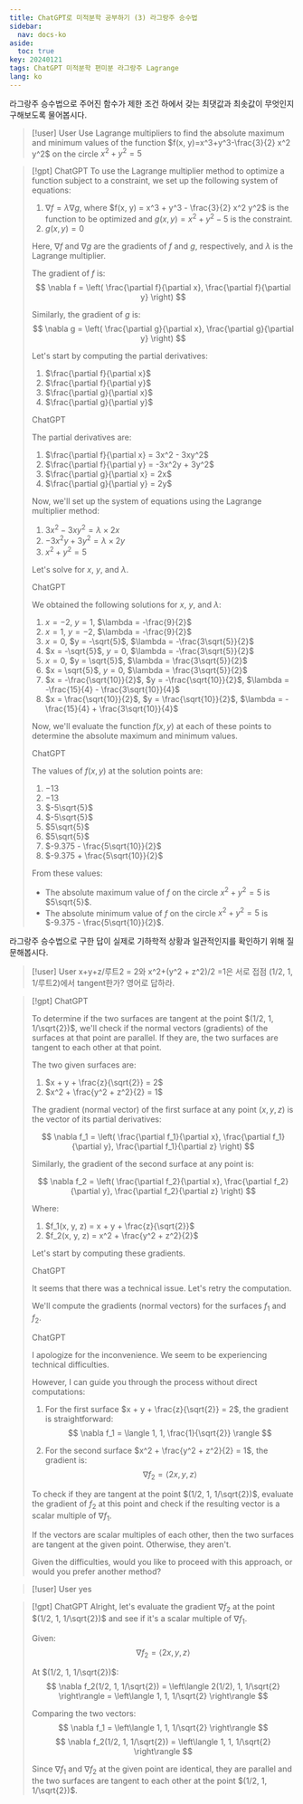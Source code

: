 ```yaml
---
title: ChatGPT로 미적분학 공부하기 (3) 라그랑주 승수법
sidebar:
  nav: docs-ko
aside:
  toc: true
key: 20240121
tags: ChatGPT 미적분학 편미분 라그랑주 Lagrange
lang: ko
--- 
```


라그랑주 승수법으로 주어진 함수가 제한 조건 하에서 갖는 최댓값과 최솟값이 무엇인지 구해보도록 물어봅시다.

>[!user] User
> Use Lagrange multipliers to find the absolute maximum and minimum values of the function $f(x, y)=x^3+y^3-\frac{3}{2} x^2 y^2$ on the circle $x^2+y^2=5$

>[!gpt] ChatGPT
> To use the Lagrange multiplier method to optimize a function subject to a constraint, we set up the following system of equations:
> 
> 1. $\nabla f = \lambda \nabla g$, where $f(x, y) = x^3 + y^3 - \frac{3}{2} x^2 y^2$ is the function to be optimized and $g(x, y) = x^2 + y^2 - 5$ is the constraint.
> 2. $g(x, y) = 0$
> 
> Here, $\nabla f$ and $\nabla g$ are the gradients of $f$ and $g$, respectively, and $\lambda$ is the Lagrange multiplier.
> 
> The gradient of $f$ is:
> $$
> \nabla f = \left( \frac{\partial f}{\partial x}, \frac{\partial f}{\partial y} \right)
> $$
> 
> Similarly, the gradient of $g$ is:
> $$
> \nabla g = \left( \frac{\partial g}{\partial x}, \frac{\partial g}{\partial y} \right)
> $$
> 
> Let's start by computing the partial derivatives:
> 
> 1. $\frac{\partial f}{\partial x}$
> 2. $\frac{\partial f}{\partial y}$
> 3. $\frac{\partial g}{\partial x}$
> 4. $\frac{\partial g}{\partial y}$
> 
> ChatGPT
> 
> The partial derivatives are:
> 
> 1. $\frac{\partial f}{\partial x} = 3x^2 - 3xy^2$
> 2. $\frac{\partial f}{\partial y} = -3x^2y + 3y^2$
> 3. $\frac{\partial g}{\partial x} = 2x$
> 4. $\frac{\partial g}{\partial y} = 2y$
> 
> Now, we'll set up the system of equations using the Lagrange multiplier method:
> 
> 1. $3x^2 - 3xy^2 = \lambda \times 2x$
> 2. $-3x^2y + 3y^2 = \lambda \times 2y$
> 3. $x^2 + y^2 = 5$
> 
> Let's solve for $x$, $y$, and $\lambda$.
> 
> ChatGPT
> 
> We obtained the following solutions for $x$, $y$, and $\lambda$:
> 
> 1. $x = -2$, $y = 1$, $\lambda = -\frac{9}{2}$
> 2. $x = 1$, $y = -2$, $\lambda = -\frac{9}{2}$
> 3. $x = 0$, $y = -\sqrt{5}$, $\lambda = -\frac{3\sqrt{5}}{2}$
> 4. $x = -\sqrt{5}$, $y = 0$, $\lambda = -\frac{3\sqrt{5}}{2}$
> 5. $x = 0$, $y = \sqrt{5}$, $\lambda = \frac{3\sqrt{5}}{2}$
> 6. $x = \sqrt{5}$, $y = 0$, $\lambda = \frac{3\sqrt{5}}{2}$
> 7. $x = -\frac{\sqrt{10}}{2}$, $y = -\frac{\sqrt{10}}{2}$, $\lambda = -\frac{15}{4} - \frac{3\sqrt{10}}{4}$
> 8. $x = \frac{\sqrt{10}}{2}$, $y = \frac{\sqrt{10}}{2}$, $\lambda = -\frac{15}{4} + \frac{3\sqrt{10}}{4}$
> 
> Now, we'll evaluate the function $f(x, y)$ at each of these points to determine the absolute maximum and minimum values.
> 
> ChatGPT
> 
> The values of $f(x, y)$ at the solution points are:
> 
> 1. $-13$
> 2. $-13$
> 3. $-5\sqrt{5}$
> 4. $-5\sqrt{5}$
> 5. $5\sqrt{5}$
> 6. $5\sqrt{5}$
> 7. $-9.375 - \frac{5\sqrt{10}}{2}$
> 8. $-9.375 + \frac{5\sqrt{10}}{2}$
> 
> From these values:
> - The absolute maximum value of $f$ on the circle $x^2 + y^2 = 5$ is $5\sqrt{5}$.
> - The absolute minimum value of $f$ on the circle $x^2 + y^2 = 5$ is $-9.375 - \frac{5\sqrt{10}}{2}$.

라그랑주 승수법으로 구한 답이 실제로 기하학적 상황과 일관적인지를 확인하기 위해 질문해봅시다.

>[!user] User
> x+y+z/루트2 = 2와 x^2+(y^2 + z^2)/2 =1은 서로 접점 (1/2, 1, 1/루트2)에서 tangent한가? 영어로 답하라.

>[!gpt] ChatGPT
>
> To determine if the two surfaces are tangent at the point $(1/2, 1, 1/\sqrt{2})$, we'll check if the normal vectors (gradients) of the surfaces at that point are parallel. If they are, the two surfaces are tangent to each other at that point.
> 
> The two given surfaces are:
> 1. $x + y + \frac{z}{\sqrt{2}} = 2$
> 2. $x^2 + \frac{y^2 + z^2}{2} = 1$
> 
> The gradient (normal vector) of the first surface at any point $(x, y, z)$ is the vector of its partial derivatives:
> 
> $$
> \nabla f_1 = \left( \frac{\partial f_1}{\partial x}, \frac{\partial f_1}{\partial y}, \frac{\partial f_1}{\partial z} \right)
> $$
> 
> Similarly, the gradient of the second surface at any point is:
> 
> $$
> \nabla f_2 = \left( \frac{\partial f_2}{\partial x}, \frac{\partial f_2}{\partial y}, \frac{\partial f_2}{\partial z} \right)
> $$
> 
> Where:
> 1. $f_1(x, y, z) = x + y + \frac{z}{\sqrt{2}}$
> 2. $f_2(x, y, z) = x^2 + \frac{y^2 + z^2}{2}$
> 
> Let's start by computing these gradients.
> 
> ChatGPT
> 
> It seems that there was a technical issue. Let's retry the computation.
> 
> We'll compute the gradients (normal vectors) for the surfaces $f_1$ and $f_2$.
> 
> ChatGPT
> 
> I apologize for the inconvenience. We seem to be experiencing technical difficulties. 
> 
> However, I can guide you through the process without direct computations:
> 
> 1. For the first surface $x + y + \frac{z}{\sqrt{2}} = 2$, the gradient is straightforward:
> $$
> \nabla f_1 = \langle 1, 1, \frac{1}{\sqrt{2}} \rangle
> $$
> 
> 2. For the second surface $x^2 + \frac{y^2 + z^2}{2} = 1$, the gradient is:
> $$
> \nabla f_2 = \left\langle 2x, y, z \right\rangle
> $$
> 
> To check if they are tangent at the point $(1/2, 1, 1/\sqrt{2})$, evaluate the gradient of $f_2$ at this point and check if the resulting vector is a scalar multiple of $\nabla f_1$.
> 
> If the vectors are scalar multiples of each other, then the two surfaces are tangent at the given point. Otherwise, they aren't. 
> 
> Given the difficulties, would you like to proceed with this approach, or would you prefer another method?
> 

>[!user] User
> yes

>[!gpt] ChatGPT
> Alright, let's evaluate the gradient $\nabla f_2$ at the point $(1/2, 1, 1/\sqrt{2})$ and see if it's a scalar multiple of $\nabla f_1$.
> 
> Given:
> $$ \nabla f_2 = \left\langle 2x, y, z \right\rangle $$
> 
> At $(1/2, 1, 1/\sqrt{2})$:
> $$ \nabla f_2(1/2, 1, 1/\sqrt{2}) = \left\langle 2(1/2), 1, 1/\sqrt{2} \right\rangle = \left\langle 1, 1, 1/\sqrt{2} \right\rangle $$
> 
> Comparing the two vectors:
> $$ \nabla f_1 = \left\langle 1, 1, 1/\sqrt{2} \right\rangle $$
> $$ \nabla f_2(1/2, 1, 1/\sqrt{2}) = \left\langle 1, 1, 1/\sqrt{2} \right\rangle $$
> 
> Since $\nabla f_1$ and $\nabla f_2$ at the given point are identical, they are parallel and the two surfaces are tangent to each other at the point $(1/2, 1, 1/\sqrt{2})$.